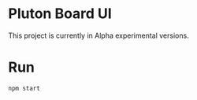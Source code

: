 # Pluton Board UI

This project is currently in Alpha experimental versions.


# Run

```
npm start
```
